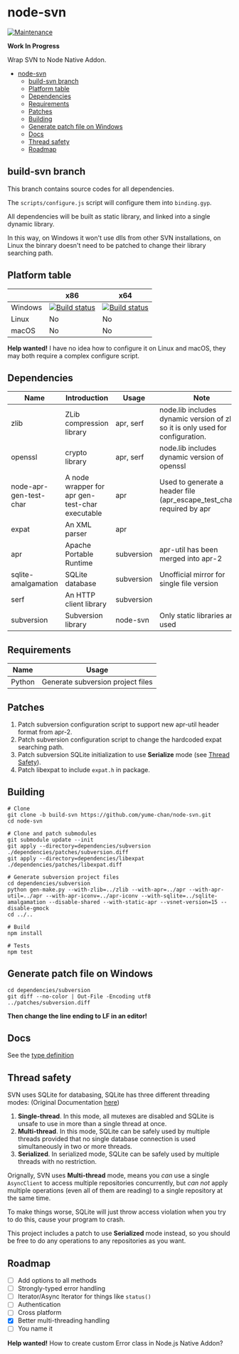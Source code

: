 # node-svn

[![Maintenance](https://img.shields.io/maintenance/yes/2017.svg)]()

**Work In Progress**

Wrap SVN to Node Native Addon.

- [node-svn](#node-svn)
    - [build-svn branch](#build-svn-branch)
    - [Platform table](#platform-table)
    - [Dependencies](#dependencies)
    - [Requirements](#requirements)
    - [Patches](#patches)
    - [Building](#building)
    - [Generate patch file on Windows](#generate-patch-file-on-windows)
    - [Docs](#docs)
    - [Thread safety](#thread-safety)
    - [Roadmap](#roadmap)

## build-svn branch

This branch contains source codes for all dependencies.

The `scripts/configure.js` script will configure them into `binding.gyp`.

All dependencies will be built as static library, and linked into a single dynamic library.

In this way, on Windows it won't use dlls from other SVN installations, on Linux the binrary doesn't need to be patched to change their library searching path.

## Platform table

|         | x86                                                                                                                                                                            | x64                                                                                                                                                                            |
| ------- | ------------------------------------------------------------------------------------------------------------------------------------------------------------------------------ | ------------------------------------------------------------------------------------------------------------------------------------------------------------------------------ |
| Windows | [![Build status](https://ci.appveyor.com/api/projects/status/u7klnu47dxei6w0x/branch/build-svn?svg=true)](https://ci.appveyor.com/project/yume-chan/node-svn/branch/build-svn) | [![Build status](https://ci.appveyor.com/api/projects/status/u7klnu47dxei6w0x/branch/build-svn?svg=true)](https://ci.appveyor.com/project/yume-chan/node-svn/branch/build-svn) |
| Linux   | No                                                                                                                                                                             | No                                                                                                                                                                             |
| macOS   | No                                                                                                                                                                             | No                                                                                                                                                                             |

**Help wanted!** I have no idea how to configure it on Linux and macOS, they may both require a complex configure script.

## Dependencies

| Name                   | Introduction                                    | Usage      | Note                                                                             |
| ---------------------- | ----------------------------------------------- | ---------- | -------------------------------------------------------------------------------- |
| zlib                   | ZLib compression library                        | apr, serf  | node.lib includes dynamic version of zlib, so it is only used for configuration. |
| openssl                | crypto library                                  | apr, serf  | node.lib includes dynamic version of openssl                                     |
| node-apr-gen-test-char | A node wrapper for apr gen-test-char executable | apr        | Used to generate a header file (apr\_escape\_test_char.h) required by apr        |
| expat                  | An XML parser                                   | apr        |                                                                                  |
| apr                    | Apache Portable Runtime                         | subversion | apr-util has been merged into apr-2                                              |
| sqlite-amalgamation    | SQLite database                                 | subversion | Unofficial mirror for single file version                                        |
| serf                   | An HTTP client library                          | subversion |                                                                                  |
| subversion             | Subversion library                              | node-svn   | Only static libraries are used                                                   |

## Requirements

| Name   | Usage                             |
| ------ | --------------------------------- |
| Python | Generate subversion project files |

## Patches

1. Patch subversion configuration script to support new apr-util header format from apr-2.
1. Patch subversion configuration script to change the hardcoded expat searching path.
2. Patch subversion SQLite initialization to use **Serialize** mode (see [Thread Safety](#Thread-safey)).
1. Patch libexpat to include `expat.h` in package.

## Building

```` shell
# Clone
git clone -b build-svn https://github.com/yume-chan/node-svn.git
cd node-svn

# Clone and patch submodules
git submodule update --init
git apply --directory=dependencies/subversion ./dependencies/patches/subversion.diff
git apply --directory=dependencies/libexpat ./dependencies/patches/libexpat.diff

# Generate subversion project files
cd dependencies/subversion
python gen-make.py --with-zlib=../zlib --with-apr=../apr --with-apr-util=../apr --with-apr-iconv=../apr-iconv --with-sqlite=../sqlite-amalgamation --disable-shared --with-static-apr --vsnet-version=15 --disable-gmock
cd ../..

# Build
npm install

# Tests
npm test
````

## Generate patch file on Windows

````shell
cd dependencies/subversion
git diff --no-color | Out-File -Encoding utf8 ../patches/subversion.diff
````

**Then change the line ending to LF in an editor!**

## Docs

See the [type definition](scripts/index.d.ts)

## Thread safety

SVN uses SQLite for databasing, SQLite has three different threading modes: (Original Documentation [here](https://sqlite.org/threadsafe.html))

1. **Single-thread**. In this mode, all mutexes are disabled and SQLite is unsafe to use in more than a single thread at once.
1. **Multi-thread**. In this mode, SQLite can be safely used by multiple threads provided that no single database connection is used simultaneously in two or more threads.
1. **Serialized**. In serialized mode, SQLite can be safely used by multiple threads with no restriction.

Orignally, SVN uses **Multi-thread** mode, means you *can* use a single `AsyncClient` to access multiple repositories concurrently, but *can not* apply multiple operations (even all of them are reading) to a single repository at the same time.

To make things worse, SQLite will just throw access violation when you try to do this, cause your program to crash.

This project includes a patch to use **Serialized** mode instead, so you should be free to do any operations to any repositories as you want.

## Roadmap

- [ ] Add options to all methods
- [ ] Strongly-typed error handling
- [ ] Iterator/Async Iterator for things like `status()`
- [ ] Authentication
- [ ] Cross platform
- [x] Better multi-threading handling
- [ ] You name it

**Help wanted!** How to create custom Error class in Node.js Native Addon?
